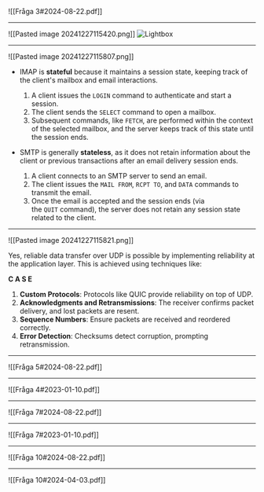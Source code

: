 ![[Fråga 3#2024-08-22.pdf]]

---

![[Pasted image 20241227115420.png]]
![Lightbox](https://media.geeksforgeeks.org/wp-content/uploads/20220818183806/s15.png)

---

![[Pasted image 20241227115807.png]]

- IMAP is **stateful** because it maintains a session state, keeping track of the client's mailbox and email interactions.
	1. A client issues the `LOGIN` command to authenticate and start a session.
	2. The client sends the `SELECT` command to open a mailbox.
	3. Subsequent commands, like `FETCH`, are performed within the context of the selected mailbox, and the server keeps track of this state until the session ends.
	
- SMTP is generally **stateless**, as it does not retain information about the client or previous transactions after an email delivery session ends.
	1. A client connects to an SMTP server to send an email.
	2. The client issues the `MAIL FROM`, `RCPT TO`, and `DATA` commands to transmit the email.
	3. Once the email is accepted and the session ends (via the `QUIT` command), the server does not retain any session state related to the client.

---

![[Pasted image 20241227115821.png]]

Yes, reliable data transfer over UDP is possible by implementing reliability at the application layer. This is achieved using techniques like:

**C A S E**

1. **Custom Protocols**: Protocols like QUIC provide reliability on top of UDP.
2. **Acknowledgments and Retransmissions**: The receiver confirms packet delivery, and lost packets are resent.
3. **Sequence Numbers**: Ensure packets are received and reordered correctly.
4. **Error Detection**: Checksums detect corruption, prompting retransmission.

---


![[Fråga 5#2024-08-22.pdf]]

---


![[Fråga 4#2023-01-10.pdf]]

---


![[Fråga 7#2024-08-22.pdf]]

---


![[Fråga 7#2023-01-10.pdf]]

---

![[Fråga 10#2024-08-22.pdf]]

---


![[Fråga 10#2024-04-03.pdf]]